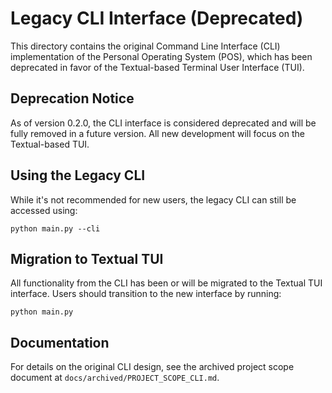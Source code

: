 # Legacy CLI Interface (Deprecated)

This directory contains the original Command Line Interface (CLI) implementation of the Personal Operating System (POS), which has been deprecated in favor of the Textual-based Terminal User Interface (TUI).

## Deprecation Notice

As of version 0.2.0, the CLI interface is considered deprecated and will be fully removed in a future version. All new development will focus on the Textual-based TUI.

## Using the Legacy CLI

While it's not recommended for new users, the legacy CLI can still be accessed using:

```
python main.py --cli
```

## Migration to Textual TUI

All functionality from the CLI has been or will be migrated to the Textual TUI interface. Users should transition to the new interface by running:

```
python main.py
```

## Documentation

For details on the original CLI design, see the archived project scope document at `docs/archived/PROJECT_SCOPE_CLI.md`. 
